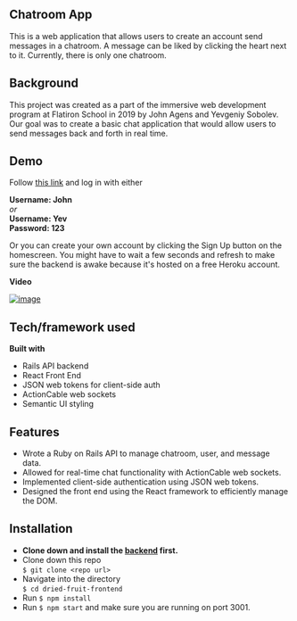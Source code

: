 ## Chatroom App
This is a web application that allows users to create an account send messages in a chatroom. A message can be liked by clicking the heart next to it. Currently, there is only one chatroom.

## Background
This project was created as a part of the immersive web development program at Flatiron School in 2019 by John Agens and Yevgeniy Sobolev. Our goal was to create a basic chat application that would allow users to send messages back and forth in real time.
 
## Demo
Follow [this link](https://mighty-brook-84043.herokuapp.com/)
and log in with either

**Username: John** <br /> *or* <br />
**Username: Yev** <br />
**Password: 123**

Or you can create your own account by clicking the Sign Up button on the homescreen.
You might have to wait a few seconds and refresh to make sure the backend is awake because it's hosted on a free Heroku account.

**Video**

<a href="https://youtu.be/vG-TYezGyTM" target="_blank">![image](https://user-images.githubusercontent.com/19267312/60053428-d3481e80-96a5-11e9-9461-d2ef693ab1b7.png)
</a>

## Tech/framework used

<b>Built with</b>
* Rails API backend
* React Front End
* JSON web tokens for client-side auth
* ActionCable web sockets
* Semantic UI styling 

## Features
* Wrote a Ruby on Rails API to manage chatroom, user, and message data.
* Allowed for real-time chat functionality with ActionCable web sockets.
* Implemented client-side authentication using JSON web tokens.
* Designed the front end using the React framework to efficiently manage the DOM.

## Installation
* **Clone down and install the [backend](https://github.com/J-Agens/dried-fruit-backend) first.**
* Clone down this repo <br /> `$ git clone <repo url>`
* Navigate into the directory <br /> `$ cd dried-fruit-frontend`
* Run `$ npm install`
* Run `$ npm start` and make sure you are running on port 3001.

